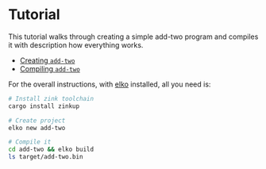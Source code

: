 # Tutorial

This tutorial walks through creating a simple add-two program and compiles it with description how everything works.

- [Creating `add-two`](/tutorial/create-zink-project)
- [Compiling `add-two`](/tutorial/compile-zink-project)

For the overall instructions, with [elko](/cli/elko.html) installed, all you need is:

```bash
# Install zink toolchain
cargo install zinkup

# Create project
elko new add-two

# Compile it
cd add-two && elko build
ls target/add-two.bin
```
